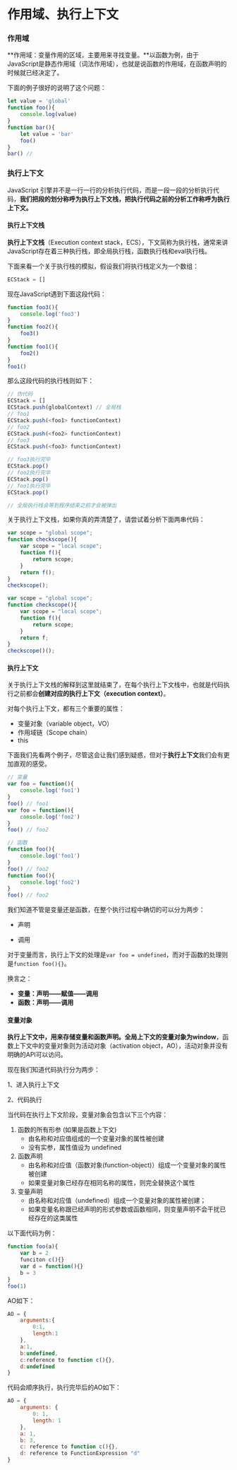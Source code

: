# 作用域、执行上下文

### 作用域

**作用域：变量作用的区域，主要用来寻找变量。**以函数为例，由于JavaScript是静态作用域（词法作用域），也就是说函数的作用域，在函数声明的时候就已经决定了。

下面的例子很好的说明了这个问题：

```javascript
let value = 'global'
function foo(){
    console.log(value)
}
function bar(){
    let value = 'bar'
    foo()
}
bar() //
```



### 执行上下文

JavaScript 引擎并不是一行一行的分析执行代码，而是一段一段的分析执行代码，**我们把段的划分称呼为执行上下文栈，把执行代码之前的分析工作称呼为执行上下文。**

#### 执行上下文栈

**执行上下文栈**（Execution context stack，ECS），下文简称为执行栈，通常来讲JavaScript存在着三种执行栈，即全局执行栈，函数执行栈和eval执行栈。

下面来看一个关于执行栈的模拟，假设我们将执行栈定义为一个数组：

```javascript
ECStack = []
```

现在JavaScript遇到下面这段代码：

```javascript
function foo3(){
    console.log('foo3')
}
function foo2(){
    foo3()
}
function foo1(){
    foo2()
}
foo1()
```

那么这段代码的执行栈则如下：

```javascript
// 伪代码
ECStack = []
ECStack.push(globalContext) // 全局栈
// foo1
ECStack.push(<foo1> functionContext)
// foo2
ECStack.push(<foo2> functionContext)
// foo3
ECStack.push(<foo3> functionContext)

// foo3执行完毕
ECStack.pop()
// foo2执行完毕
ECStack.pop()
// foo1执行完毕
ECStack.pop()

// 全局执行栈会等到程序结束之前才会被弹出
```

关于执行上下文栈，如果你真的弄清楚了，请尝试着分析下面两串代码：

```javascript
var scope = "global scope";
function checkscope(){
    var scope = "local scope";
    function f(){
        return scope;
    }
    return f();
}
checkscope();
```

```javascript
var scope = "global scope";
function checkscope(){
    var scope = "local scope";
    function f(){
        return scope;
    }
    return f;
}
checkscope()();
```



#### 执行上下文

关于执行上下文栈的解释到这里就结束了，在每个执行上下文栈中，也就是代码执行之前都会**创建对应的执行上下文（execution context）**。

对每个执行上下文，都有三个重要的属性：

- 变量对象（variable object，VO）
- 作用域链（Scope chain）
- this

下面我们先看两个例子，尽管这会让我们感到疑惑，但对于**执行上下文**我们会有更加直观的感受。

```javascript
// 变量
var foo = function(){
    console.log('foo1')
}
foo() // foo1
var foo = function(){
    console.log('foo2')
}
foo() // foo2
```

```javascript
// 函数
function foo(){
    console.log('foo1')
}
foo() // foo2
function foo(){
    console.log('foo2')
}
foo() // foo2
```

我们知道不管是变量还是函数，在整个执行过程中确切的可以分为两步：

- 声明

- 调用

对于变量而言，执行上下文的处理是`var foo = undefined`，而对于函数的处理则是`function foo(){}`。

换言之：

- **变量：声明——赋值——调用**
- **函数：声明——调用**

#### 变量对象

**执行上下文中，用来存储变量和函数声明。**全局上下文的变量对象为**window**，函数上下文中的变量对象则为活动对象（activation object，AO），活动对象并没有明确的API可以访问。

现在我们知道代码执行分为两步：

1、进入执行上下文

2、代码执行

当代码在执行上下文阶段，变量对象会包含以下三个内容：

1. 函数的所有形参 (如果是函数上下文)
   - 由名称和对应值组成的一个变量对象的属性被创建
   - 没有实参，属性值设为 undefined
2. 函数声明
   - 由名称和对应值（函数对象(function-object)）组成一个变量对象的属性被创建
   - 如果变量对象已经存在相同名称的属性，则完全替换这个属性
3. 变量声明
   - 由名称和对应值（undefined）组成一个变量对象的属性被创建；
   - 如果变量名称跟已经声明的形式参数或函数相同，则变量声明不会干扰已经存在的这类属性

以下面代码为例：

```javascript
function foo(a){
    var b = 2
    funciton c(){}
    var d = function(){}
    b = 3
}
foo(1)
```

AO如下：

```javascript
AO = {
    arguments:{
        0:1,
        length:1
    },
    a:1,
    b:undefined,
    c:reference to function c(){},
    d:undefined
}
```

代码会顺序执行，执行完毕后的AO如下：

```javascript
AO = {
    arguments: {
        0: 1,
        length: 1
    },
    a: 1,
    b: 3,
    c: reference to function c(){},
    d: reference to FunctionExpression "d"
}
```



